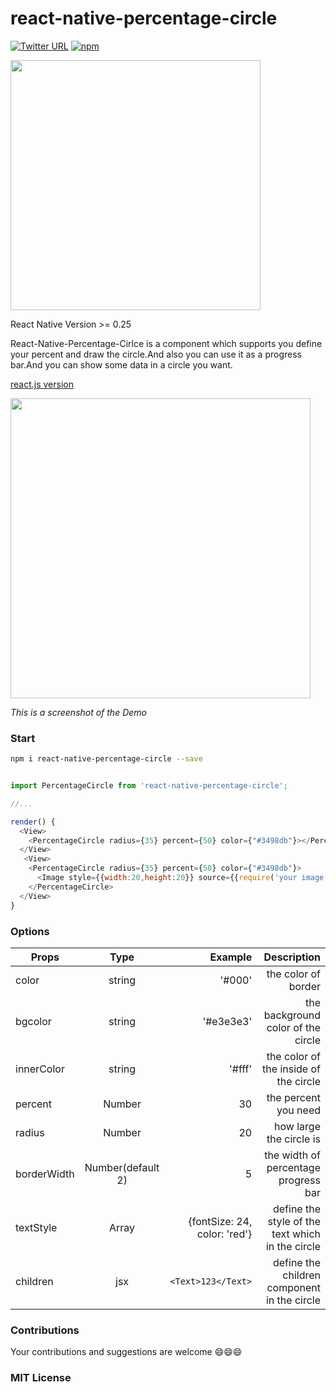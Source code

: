 # react-native-percentage-circle
[![Twitter URL](https://img.shields.io/twitter/url/http/shields.io.svg?style=social)]()
[![npm](https://img.shields.io/npm/v/react-native-percentage-circle.svg?maxAge=2592000)]()



<img width="400" src="http://img1.vued.vanthink.cn/vuede4474d80623ab3d17f2ca5aeb1ccd194.png"/>

React Native Version >= 0.25

React-Native-Percentage-Cirlce is a component which supports you define your percent and draw the circle.And also you can use it as a progress bar.And you can show some data in a circle you want.

[react.js version](https://github.com/JackPu/reactjs-percentage-circle)

<img width="480" src="http://img1.vued.vanthink.cn/vued9c00a0a75734849d01def751ca10f248.png"/>

*This is a screenshot of the Demo*

### Start 

``` bash
npm i react-native-percentage-circle --save

```

``` js

import PercentageCircle from 'react-native-percentage-circle';

//...

render() {
  <View>
    <PercentageCircle radius={35} percent={50} color={"#3498db"}></PercentageCircle>  
  </View>
   <View>
    <PercentageCircle radius={35} percent={50} color={"#3498db"}>
      <Image style={{width:20,height:20}} source={{require('your image')}} />
    </PercentageCircle>  
  </View>
}

```

### Options

| Props        | Type         | Example  | Description  |
| ------------- |:-------------:| -----:|----------:|
| color     | string | '#000' | the color of border |
| bgcolor     | string | '#e3e3e3' | the background color of the circle  |
| innerColor     | string | '#fff' | the color of the inside of the circle  |
| percent      | Number      |  30 | the percent you need |
| radius | Number     |    20 | how large the circle is |
| borderWidth | Number(default 2)     |    5 | the width of  percentage progress bar |
| textStyle | Array   | {fontSize: 24, color: 'red'} | define the style of the text which in the circle |
| children | jsx   | `<Text>123</Text>` | define the children component in the circle |

### Contributions

Your contributions and suggestions are welcome 😄😄😄

### MIT License



